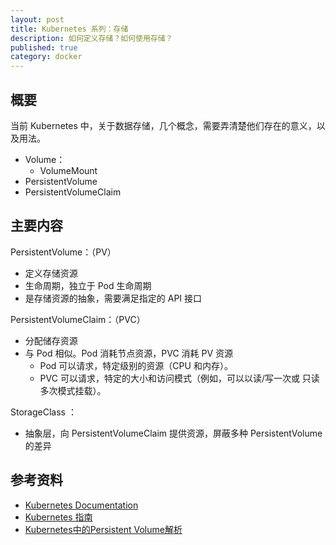 ```yaml
---
layout: post
title: Kubernetes 系列：存储
description: 如何定义存储？如何使用存储？
published: true
category: docker
---
```



## 概要

当前 Kubernetes 中，关于数据存储，几个概念，需要弄清楚他们存在的意义，以及用法。

* Volume：
	* VolumeMount
* PersistentVolume
* PersistentVolumeClaim


## 主要内容

PersistentVolume：（PV）

* 定义存储资源
* 生命周期，独立于 Pod 生命周期
* 是存储资源的抽象，需要满足指定的 API 接口

PersistentVolumeClaim：（PVC）

* 分配储存资源
* 与 Pod 相似。Pod 消耗节点资源，PVC 消耗 PV 资源
	* Pod 可以请求，特定级别的资源（CPU 和内存）。
	* PVC 可以请求，特定的大小和访问模式（例如，可以以读/写一次或 只读多次模式挂载）。

StorageClass ：

* 抽象层，向 PersistentVolumeClaim 提供资源，屏蔽多种 PersistentVolume 的差异




## 参考资料

* [Kubernetes Documentation]
* [Kubernetes 指南]
* [Kubernetes中的Persistent Volume解析]






[NingG]:    http://ningg.github.com  "NingG"


[Kubernetes Documentation]:				https://kubernetes.io/docs/home/
[Kubernetes 指南]:						https://legacy.gitbook.com/book/feisky/kubernetes/details
[Kubernetes中的Persistent Volume解析]:		https://jimmysong.io/posts/kubernetes-persistent-volume/









